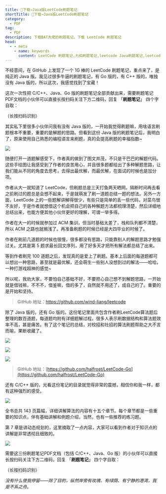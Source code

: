 ```yaml
---
title: 👏下载→Java版LeetCode刷题笔记
shortTitle: 👏下载→Java版LeetCode刷题笔记
category:
  - PDF
tag:
  - PDF
description: 下载BAT大佬的刷题笔记，下载 LeetCode 刷题笔记
head:
  - - meta
    - name: keywords
      content: LeetCode 刷题笔记,力扣刷题笔记,leetcode Java刷题笔记,leetcode 刷题笔记github,leetcode pdf
---
```


不经意间，在 GitHub 上发现了一个 1G 棒的 LeetCode 刷题笔记，重点来了，是纯正的 Java 版。我见过很多牛逼的刷题笔记，有 Go 版的，有 C++ 版的，唯独没有 Java 版的，所以这次，我感觉找到了宝藏！

这次一次性把 C/C++、Java、Go 版的刷题笔记全部贡献出来，需要刷题笔记PDF文档的小伙伴可以直接长按扫码关注下方二维码，回复 「**刷题笔记**」 四个字自取：


（长按扫码识别）

其实私下里很多小伙伴问我有没有 Java 版的，一开始我觉得刷题嘛，用啥语言刷题根本不重要，重要的是解题的思路。但看到这份 Java 版的刷题笔记后，我明白了，原来使用自己熟悉的编程语言来刷题，真的会提高刷题的幸福指数~

![](https://cdn.tobebetterjavaer.com/tobebetterjavaer/images/nice-article/weixin-mozdsdzfjavableetcodetxxk-d82cdb3f-8181-495a-89ea-2a433dfada0e.jpg)

随便打开一道题解感受下，作者真的做到了图文并茂，不只是干巴巴的解题代码。这些手绘图让我感受到了作者的良苦用心，并且很多题都给出了多种解题思路，让我们能从不同的角度去思考，去得出最优解，而最优解，在面试的时候也是加分项。

作者从大一就知道了 LeetCode，但刷题总是三天打鱼两天晒网，隔断时间再去看之前刷过的题总是会想不起来，于是就萌发了刷一道题总结一题的想法。另外一方面，LeetCode 上的一些题解讲解得很少，有些只是简单的丢一些代码，对菜鸟很不友好，于是作者就想借这个机会把自己的各种解题方法都梳理清楚，然后详细地总结出来，也能方便其他小伙伴更好的理解，可谓一举多得。

作者在大一的时候就参加过 ACM 集训，但当时基础太差了，栈和队列都不清楚，所以 ACM 之路也就搁浅了。再准备刷题的时候已经是大四毕业的时候了。

作者在刷前几道题的时候也很慢，很多都没有思路，只能靠别人的解题思路才勉强过关。尤其是第 5 题求最长回文序列，用了好多天才把所有解法都总结了出来。

等到作者刷完 100 道题之后，发现真的是爱上了刷题。基本上后面的每道题都可以想出一种思路，甚至就是最优解，还会萌生一些别人没想到过的解法——哈哈，一种打游戏超神的感觉~

所以呢，我劝大家，不要怕自己基础不好，不要担心自己想不到解题思路，一开始就是借钱嘛，不不不，借鉴嘛，借的多了，自然就不用还了，成自己的了。重要的是开始和坚持。

> GitHub 地址：https://github.com/wind-liang/leetcode

除了 Java 版的，还有 Go 版的。这份笔记里面共包含作者刷LeetCode算法题后整理的数百道题，每道题均附有详细题解过程。很多人表示刷数据结构和算法题效率不高，甚是痛苦。有了这个笔记的总结，对校招和社招的算法刷题帮助之大不言而喻，果断收藏了。

![](https://cdn.tobebetterjavaer.com/tobebetterjavaer/images/nice-article/weixin-mozdsdzfjavableetcodetxxk-33e1bd88-9fa0-4ac5-9da6-b6e26407a140.jpg)

![](https://cdn.tobebetterjavaer.com/tobebetterjavaer/images/nice-article/weixin-mozdsdzfjavableetcodetxxk-362d4fd9-6ada-4576-ad0b-690b7fc3b6c9.jpg)

![](https://cdn.tobebetterjavaer.com/tobebetterjavaer/images/nice-article/weixin-mozdsdzfjavableetcodetxxk-57dd9d2e-5c5b-4025-a13b-6cdaadf24f2d.jpg)

> GitHub 地址：[https://github.com/halfrost/LeetCode-Go](https://github.com/halfrost/LeetCode-Go)

还有 C/C++ 版的，光看这份笔记的目录就觉得非常的震撼，相信你和我一样，都有这种强烈的感受。

![](https://cdn.tobebetterjavaer.com/tobebetterjavaer/images/nice-article/weixin-mozdsdzfjavableetcodetxxk-b67bf4f9-7ce7-47e7-9107-54ff723513be.jpg)

全书总共 143 页篇幅，详细讲解算法的内容有十五个章节。每个章节都是一些重要的知识点，伴有基础讲解和例题介绍，当然，也有一些推荐的练习题。

第 7 章是讲动态规划的，这里摘取了一点内容，大家可以看到作者对于知识点的讲解是非常透彻且细致的。

![](https://cdn.tobebetterjavaer.com/tobebetterjavaer/images/nice-article/weixin-mozdsdzfjavableetcodetxxk-13a7c1e1-9ae6-4157-9a92-a26701b642fd.jpg)

需要这三份刷题笔记PDF文档（包括 C/C++、Java、Go 版）的小伙伴可以直接长按扫码关注下方二维码，回复 「**刷题笔记**」 四个字自取：


（长按扫码识别）

*没有什么使我停留——除了目的，纵然岸旁有玫瑰、有绿荫、有宁静的港湾，我是不系之舟*。
